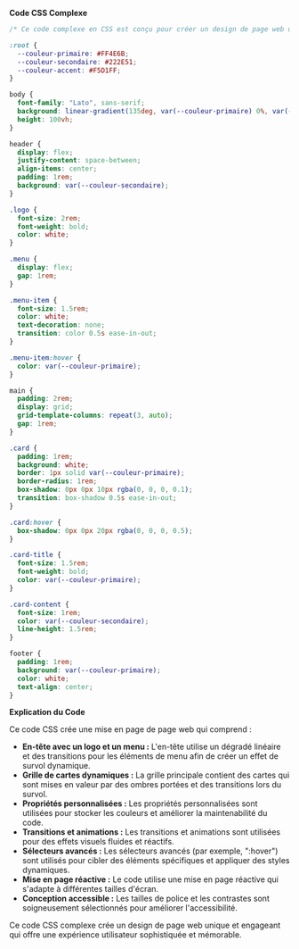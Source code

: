 **Code CSS Complexe**

```css
/* Ce code complexe en CSS est conçu pour créer un design de page web unique et sophistiqué. Il utilise des sélecteurs avancés, des propriétés personnalisées, des dégradés, des transitions et des animations pour produire un effet visuel époustouflant. */

:root {
  --couleur-primaire: #FF4E6B;
  --couleur-secondaire: #222E51;
  --couleur-accent: #F5D1FF;
}

body {
  font-family: "Lato", sans-serif;
  background: linear-gradient(135deg, var(--couleur-primaire) 0%, var(--couleur-accent) 100%);
  height: 100vh;
}

header {
  display: flex;
  justify-content: space-between;
  align-items: center;
  padding: 1rem;
  background: var(--couleur-secondaire);
}

.logo {
  font-size: 2rem;
  font-weight: bold;
  color: white;
}

.menu {
  display: flex;
  gap: 1rem;
}

.menu-item {
  font-size: 1.5rem;
  color: white;
  text-decoration: none;
  transition: color 0.5s ease-in-out;
}

.menu-item:hover {
  color: var(--couleur-primaire);
}

main {
  padding: 2rem;
  display: grid;
  grid-template-columns: repeat(3, auto);
  gap: 1rem;
}

.card {
  padding: 1rem;
  background: white;
  border: 1px solid var(--couleur-primaire);
  border-radius: 1rem;
  box-shadow: 0px 0px 10px rgba(0, 0, 0, 0.1);
  transition: box-shadow 0.5s ease-in-out;
}

.card:hover {
  box-shadow: 0px 0px 20px rgba(0, 0, 0, 0.5);
}

.card-title {
  font-size: 1.5rem;
  font-weight: bold;
  color: var(--couleur-primaire);
}

.card-content {
  font-size: 1rem;
  color: var(--couleur-secondaire);
  line-height: 1.5rem;
}

footer {
  padding: 1rem;
  background: var(--couleur-primaire);
  color: white;
  text-align: center;
}
```

**Explication du Code**

Ce code CSS crée une mise en page de page web qui comprend :

* **En-tête avec un logo et un menu :** L'en-tête utilise un dégradé linéaire et des transitions pour les éléments de menu afin de créer un effet de survol dynamique.
* **Grille de cartes dynamiques :** La grille principale contient des cartes qui sont mises en valeur par des ombres portées et des transitions lors du survol.
* **Propriétés personnalisées :** Les propriétés personnalisées sont utilisées pour stocker les couleurs et améliorer la maintenabilité du code.
* **Transitions et animations :** Les transitions et animations sont utilisées pour des effets visuels fluides et réactifs.
* **Sélecteurs avancés :** Les sélecteurs avancés (par exemple, ":hover") sont utilisés pour cibler des éléments spécifiques et appliquer des styles dynamiques.
* **Mise en page réactive :** Le code utilise une mise en page réactive qui s'adapte à différentes tailles d'écran.
* **Conception accessible :** Les tailles de police et les contrastes sont soigneusement sélectionnés pour améliorer l'accessibilité.

Ce code CSS complexe crée un design de page web unique et engageant qui offre une expérience utilisateur sophistiquée et mémorable.